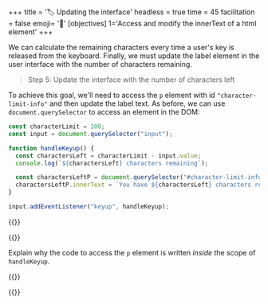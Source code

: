 +++
title = '🏷️ Updating the interface'
headless = true
time = 45
facilitation = false
emoji= '🧩'
[objectives]
    1='Access and modify the innerText of a html element'
+++

We can calculate the remaining characters every time a user's key is released from the keyboard. Finally, we must update the label element in the user interface with the number of characters remaining.

> Step 5: Update the interface with the number of characters left

To achieve this goal, we'll need to access the `p` element with id `"character-limit-info"` and then update the label text. As before, we can use `document.querySelector` to access an element in the DOM:

```js {linenos=table,linenostart=1, hl_lines=["8-9"] }
const characterLimit = 200;
const input = document.querySelector("input");

function handleKeyup() {
  const charactersLeft = characterLimit - input.value;
  console.log(`${charactersLeft} characters remaining`);

  const charactersLeftP = document.querySelector("#character-limit-info");
  charactersLeftP.innerText = `You have ${charactersLeft} characters remaining`;
}

input.addEventListener("keyup", handleKeyup);
```

{{<tabs name="activity">}}

{{<tab name="explain">}}

Explain why the code to access the `p` element is written _inside_ the scope of `handleKeyup`.

{{</tab>}}

{{</tabs>}}
